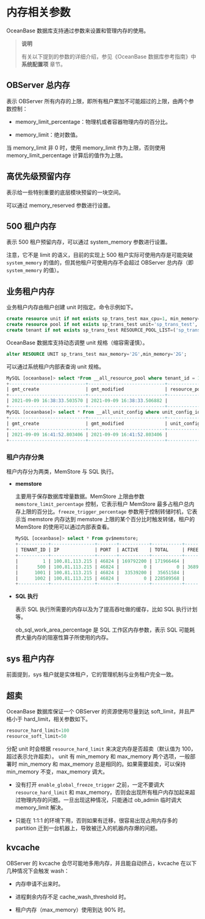 # 内存相关参数

OceanBase 数据库支持通过参数来设置和管理内存的使用。
>**说明**
>
>有关以下提到的参数的详细介绍，参见《OceanBase 数据库参考指南》中 **系统配置项** 章节。

## OBServer 总内存

表示 OBServer 所有内存的上限，即所有租户累加不可能超过的上限，由两个参数控制：

* memory_limit_percentage：物理机或者容器物理内存的百分比。

* memory_limit：绝对数值。

当 memory_limit 非 0 时，使用 memory_limit 作为上限，否则使用 memory_limit_percentage 计算后的值作为上限。

## 高优先级预留内存

表示给一些特别重要的底层模块预留的一块空间。

可以通过 memory_reserved 参数进行设置。

## 500 租户内存

表示 500 租户预留内存，可以通过 system_memory 参数进行设置。

注意，它不是 limit 的语义，目前的实现上 500 租户实际可使用内存是可能突破 `system_memory` 的值的，但其他租户可使用内存不会超过 OBServer 总内存（即 `system_memory` 的值）。

## 业务租户内存

业务租户内存由租户创建 unit 时指定。命令示例如下。

```sql
create resource unit if not exists sp_trans_test max_cpu=1, min_memory='1G',max_memory='1G',max_disk_size='1G',max_iops=1000,max_session_num=1000;
create resource pool if not exists sp_trans_test unit='sp_trans_test', unit_num=1;
create tenant if not exists sp_trans_test RESOURCE_POOL_LIST=('sp_trans_test') set ob_tcp_invited_nodes='%';
```

OceanBase 数据库支持动态调整 unit 规格（缩容需谨慎）。

```sql
alter RESOURCE UNIT sp_trans_test max_memory='2G',min_memory='2G';
```

可以通过系统租户内部表查询 unit 规格。

```sql
MySQL [oceanbase]> select *From __all_resource_pool where tenant_id = 1;
+----------------------------+----------------------------+------------------+----------+------------+----------------+-----------+-----------+--------------+--------------------+
| gmt_create                 | gmt_modified               | resource_pool_id | name     | unit_count | unit_config_id | zone_list | tenant_id | replica_type | is_tenant_sys_pool |
+----------------------------+----------------------------+------------------+----------+------------+----------------+-----------+-----------+--------------+--------------------+
| 2021-09-09 16:38:33.503570 | 2021-09-09 16:38:33.506882 |                1 | sys_pool |          1 |              1 | z1        |         1 |            0 |                  0 |
+----------------------------+----------------------------+------------------+----------+------------+----------------+-----------+-----------+--------------+--------------------+
MySQL [oceanbase]> select * From __all_unit_config where unit_config_id = 1;
+----------------------------+----------------------------+----------------+-----------------+---------+---------+-------------+-------------+----------+----------+---------------+---------------------+
| gmt_create                 | gmt_modified               | unit_config_id | name            | max_cpu | min_cpu | max_memory  | min_memory  | max_iops | min_iops | max_disk_size | max_session_num     |
+----------------------------+----------------------------+----------------+-----------------+---------+---------+-------------+-------------+----------+----------+---------------+---------------------+
| 2021-09-09 16:41:52.803406 | 2021-09-09 16:41:52.803406 |              1 | sys_unit_config |       5 |     2.5 | 17179869184 | 12884901888 |    10000 |     5000 | 4398046511104 | 9223372036854775807 |
+----------------------------+----------------------------+----------------+-----------------+---------+---------+-------------+-------------+----------+----------+---------------+---------------------+
```

### 租户内存分类

租户内存分为两类，MemStore 与 SQL 执行。

* **memstore**

  主要用于保存数据库增量数据。MemStore 上限由参数 `memstore_limit_percentage` 控制，它表示租户 MemStore 最多占租户总内存上限的百分比。`freeze_trigger_percentage` 参数用于控制转储时机，它表示当 memstore 内存达到 memstore 上限的某个百分比时触发转储，租户的 MemStore 的使用可以通过内部表查看。

  ```sql
  MySQL [oceanbase]> select * From gv$memstore;
  +-----------+----------------+-------+-----------+-----------+---------------------+---------------------+------------+
  | TENANT_ID | IP             | PORT  | ACTIVE    | TOTAL     | FREEZE_TRIGGER      | MEM_LIMIT           | FREEZE_CNT |
  +-----------+----------------+-------+-----------+-----------+---------------------+---------------------+------------+
  |         1 | 100.81.113.215 | 46824 | 169792200 | 171966464 |          5153960700 |         10307921440 |          0 |
  |       500 | 100.81.113.215 | 46824 |         0 |         0 | 3689348814741910300 | 7378697629483820640 |          0 |
  |      1001 | 100.81.113.215 | 46824 |  33539200 |  35651584 |           382730200 |           858993440 |          0 |
  |      1002 | 100.81.113.215 | 46824 |         0 | 228589568 |         34359738350 |         68719476720 |          0 |
  +-----------+----------------+-------+-----------+-----------+---------------------+---------------------+------------+
  ```

* **SQL 执行**

  表示 SQL 执行所需要的内存以及为了提高吞吐做的缓存，比如 SQL 执行计划等。

  ob_sql_work_area_percentage 是 SQL 工作区内存参数，表示 SQL 可能耗费大量内存的阻塞性算子所使用的内存。
  
## sys 租户内存

前面提到，sys 租户就是实体租户，它的管理机制与业务租户完全一致。

## 超卖

OceanBase 数据库保证一个 OBServer 的资源使用尽量到达 soft_limit，并且严格小于 hard_limit，相关参数如下。

```sql
resource_hard_limit=100
resource_soft_limit=50
```

分配 unit 时会根据 `resource_hard_limit` 来决定内存是否超卖（默认值为 100，超过表示允许超卖）。
unit 有 min_memory 和 max_memory 两个选项，一般部署时 min_memory 和 max_memory 总是相同的。如果需要超卖，可以保持 min_memory 不变，max_memory 调大。

* 没有打开 `enable_global_freeze_trigger` 之前，一定不要调大 `resource_hard_limit` 和 max_memory，否则会出现所有租户内存加起来超过物理内存的问题。一旦出现这种情况，只能通过 ob_admin 临时调大 memory_limit 解决。

* 只能在 1:1:1 的环境下用，否则如果有迁移，很容易出现占用内存多的 partition 迁到一台机器上，导致被迁入的机器内存爆的问题。

## kvcache

OBServer 的 kvcache 会尽可能地多用内存，并且能自动挤占，kvcache 在以下几种情况下会触发 wash：

* 内存申请不出来时。

* 进程剩余内存不足 cache_wash_threshold 时。

* 租户内存（max_memory）使用到达 90% 时。
